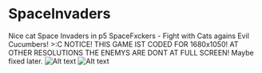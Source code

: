 # SpaceInvaders
Nice cat Space Invaders in p5
SpaceFxckers - Fight with Cats agains Evil Cucumbers! >:C
NOTICE! THIS GAME IST CODED FOR 1680x1050! AT OTHER RESOLUTIONS THE ENEMYS ARE DONT AT FULL SCREEN!
Maybe fixed later.
![Alt text](http://devdenis.bplaced.net/spacefxckers/sc/sc1.png "MainMenu")
![Alt text](http://devdenis.bplaced.net/spacefxckers/sc/sc1.png "Ingame")
